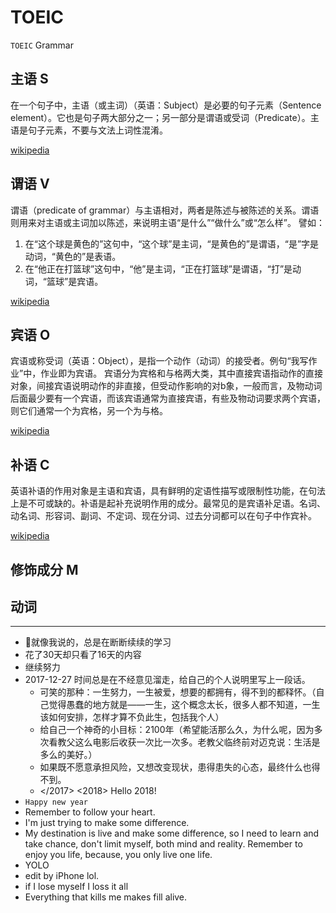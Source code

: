 # TOEIC

`TOEIC` Grammar

## 主语 **S**

在一个句子中，主语（或主词）（英语：Subject）是必要的句子元素（Sentence element）。它也是句子两大部分之一；另一部分是谓语或受词（Predicate）。主语是句子元素，不要与文法上词性混淆。

[wikipedia](https://zh.wikipedia.org/wiki/%E4%B8%BB%E8%AA%9E)

## 谓语 **V**

谓语（predicate of grammar）与主语相对，两者是陈述与被陈述的关系。谓语则用来对主语或主词加以陈述，来说明主语“是什么”“做什么”或“怎么样”。
譬如：

1. 在“这个球是黄色的”这句中，“这个球”是主词，“是黄色的”是谓语，“是”字是动词，“黄色的”是表语。
1. 在“他正在打篮球”这句中，“他”是主词，“正在打篮球”是谓语，“打”是动词，“篮球”是宾语。

[wikipedia](https://zh.wikipedia.org/wiki/%E8%AC%82%E8%AA%9E)

## 宾语 **O**

宾语或称受词（英语：Object），是指一个动作（动词）的接受者。例句“我写作业”中，作业即为宾语。
宾语分为宾格和与格两大类，其中直接宾语指动作的直接对象，间接宾语说明动作的非直接，但受动作影响的对b象，一般而言，及物动词后面最少要有一个宾语，而该宾语通常为直接宾语，有些及物动词要求两个宾语，则它们通常一个为宾格，另一个为与格。

[wikipedia](https://zh.wikipedia.org/wiki/%E8%B3%93%E8%AA%9E)

## 补语 **C**

英语补语的作用对象是主语和宾语，具有鲜明的定语性描写或限制性功能，在句法上是不可或缺的。补语是起补充说明作用的成分。最常见的是宾语补足语。名词、动名词、形容词、副词、不定词、现在分词、过去分词都可以在句子中作宾补。

[wikipedia](https://zh.wikipedia.org/wiki/补语)

## 修饰成分 **M**

## 动词

----

- 就像我说的，总是在断断续续的学习
- 花了30天却只看了16天的内容
- 继续努力
- 2017-12-27 时间总是在不经意见溜走，给自己的个人说明里写上一段话。
    - 可笑的那种：一生努力，一生被爱，想要的都拥有，得不到的都释怀。（自己觉得愚蠢的地方就是——一生，这个概念太长，很多人都不知道，一生该如何安排，怎样才算不负此生，包括我个人）
    - 给自己一个神奇的小目标：2100年（希望能活那么久，为什么呢，因为多次看教父这么电影后收获一次比一次多。老教父临终前对迈克说：生活是多么的美好。）
    - 如果既不愿意承担风险，又想改变现状，患得患失的心态，最终什么也得不到。
    - </2017> <2018> Hello 2018!
- `Happy new year`
- Remember to follow your heart.
- I'm just trying to make some difference.
- My destination is live and make some difference, so I need to learn and take chance, don't limit myself, both mind and reality. Remember to enjoy you life, because, you only live one life.
- YOLO
- edit by iPhone lol.
- if I lose myself I loss it all
- Everything that kills me makes fill alive.